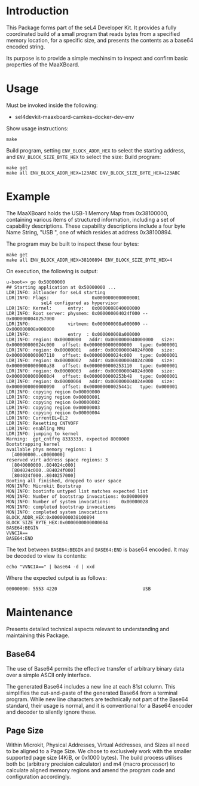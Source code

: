 # Introduction

This Package forms part of the seL4 Developer Kit. It provides a fully
coordinated build of a small program that reads bytes from a specified memory
location, for a specific size, and presents the contents as a base64 encoded
string.

Its purpose is to provide a simple mechinsim to inspect and confirm basic
properties of the MaaXBoard.

# Usage

Must be invoked inside the following:
* sel4devkit-maaxboard-camkes-docker-dev-env

Show usage instructions:
```
make
```

Build program, setting `ENV_BLOCK_ADDR_HEX` to select the starting address,
and `ENV_BLOCK_SIZE_BYTE_HEX` to select the size:
Build program:
```
make get
make all ENV_BLOCK_ADDR_HEX=123ABC ENV_BLOCK_SIZE_BYTE_HEX=123ABC
```

# Example

The MaaXBoard holds the USB-1 Memory Map from 0x38100000, containing various
items of structured information, including a set of capability descriptions.
These capability descriptions include a four byte Name String, "USB ", one of
which resides at address 0x38100894. 

The program may be built to inspect these four bytes:
```
make get
make all ENV_BLOCK_ADDR_HEX=38100894 ENV_BLOCK_SIZE_BYTE_HEX=4
```

On execution, the following is output:
```
u-boot=> go 0x50000000
## Starting application at 0x50000000 ...
LDR|INFO: altloader for seL4 starting
LDR|INFO: Flags:                0x0000000000000001
             seL4 configured as hypervisor
LDR|INFO: Kernel:      entry:   0x0000008040000000
LDR|INFO: Root server: physmem: 0x000000004024f000 -- 0x0000000040257000
LDR|INFO:              virtmem: 0x000000008a000000 -- 0x000000008a008000
LDR|INFO:              entry  : 0x000000008a000000
LDR|INFO: region: 0x00000000   addr: 0x0000000040000000   size: 0x000000000024c000   offset: 0x0000000000000000   type: 0x000001
LDR|INFO: region: 0x00000001   addr: 0x000000004024f000   size: 0x0000000000007110   offset: 0x000000000024c000   type: 0x000001
LDR|INFO: region: 0x00000002   addr: 0x000000004024c000   size: 0x0000000000000a38   offset: 0x0000000000253110   type: 0x000001
LDR|INFO: region: 0x00000003   addr: 0x000000004024d000   size: 0x00000000000008d4   offset: 0x0000000000253b48   type: 0x000001
LDR|INFO: region: 0x00000004   addr: 0x000000004024e000   size: 0x0000000000000090   offset: 0x000000000025441c   type: 0x000001
LDR|INFO: copying region 0x00000000
LDR|INFO: copying region 0x00000001
LDR|INFO: copying region 0x00000002
LDR|INFO: copying region 0x00000003
LDR|INFO: copying region 0x00000004
LDR|INFO: CurrentEL=EL2
LDR|INFO: Resetting CNTVOFF
LDR|INFO: enabling MMU
LDR|INFO: jumping to kernel
Warning:  gpt_cntfrq 8333333, expected 8000000
Bootstrapping kernel
available phys memory regions: 1
  [40000000..c0000000]
reserved virt address space regions: 3
  [8040000000..804024c000]
  [804024c000..804024f000]
  [804024f000..8040257000]
Booting all finished, dropped to user space
MON|INFO: Microkit Bootstrap
MON|INFO: bootinfo untyped list matches expected list
MON|INFO: Number of bootstrap invocations: 0x00000009
MON|INFO: Number of system invocations:    0x00000028
MON|INFO: completed bootstrap invocations
MON|INFO: completed system invocations
BLOCK_ADDR_HEX:0x0000000038100894
BLOCK_SIZE_BYTE_HEX:0x0000000000000004
BASE64:BEGIN
VVNCIA==
BASE64:END
```

The text between `BASE64:BEGIN` and `BASE64:END` is base64 encoded. It may be
decoded to view its contents:
```
echo "VVNCIA==" | base64 -d | xxd
```

Where the expected output is as follows:
```
00000000: 5553 4220                                USB
```

# Maintenance

Presents detailed technical aspects relevant to understanding and maintaining
this Package.

## Base64

The use of Base64 permits the effective transfer of arbitrary binary data over
a simple ASCII only interface.

The generated Base64 includes a new line at each 81st column. This simplifies
the cut-and-paste of the generated Base64 from a terminal program. While new
line characters are technically not part of the Base64 standard, their usage
is normal, and it is conventional for a Base64 encoder and decoder to silently
ignore these.

## Page Size

Within Microkit, Physical Addresses, Virtual Addresses, and Sizes all need to
be aligned to a Page Size. We chose to exclusively work with the smaller
supported page size (4KiB, or 0x1000 bytes). The build process utilises both
bc (arbitrary precision calculator) and m4 (macro processor) to calculate
aligned memory regions and amend the program code and configuration
accordingly.

